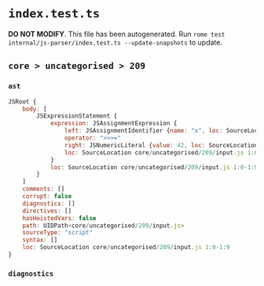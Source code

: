 # `index.test.ts`

**DO NOT MODIFY**. This file has been autogenerated. Run `rome test internal/js-parser/index.test.ts --update-snapshots` to update.

## `core > uncategorised > 209`

### `ast`

```javascript
JSRoot {
	body: [
		JSExpressionStatement {
			expression: JSAssignmentExpression {
				left: JSAssignmentIdentifier {name: "x", loc: SourceLocation core/uncategorised/209/input.js 1:0-1:1 (x)}
				operator: ">>>="
				right: JSNumericLiteral {value: 42, loc: SourceLocation core/uncategorised/209/input.js 1:7-1:9}
				loc: SourceLocation core/uncategorised/209/input.js 1:0-1:9
			}
			loc: SourceLocation core/uncategorised/209/input.js 1:0-1:9
		}
	]
	comments: []
	corrupt: false
	diagnostics: []
	directives: []
	hasHoistedVars: false
	path: UIDPath<core/uncategorised/209/input.js>
	sourceType: "script"
	syntax: []
	loc: SourceLocation core/uncategorised/209/input.js 1:0-1:9
}
```

### `diagnostics`

```

```
